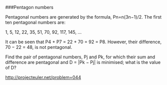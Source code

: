 ###Pentagon numbers

Pentagonal numbers are generated by the formula, Pn=n(3n−1)/2. The first ten
pentagonal numbers are:

1, 5, 12, 22, 35, 51, 70, 92, 117, 145, ...

It can be seen that P4 + P7 = 22 + 70 = 92 = P8. However, their difference, 70
− 22 = 48, is not pentagonal.

Find the pair of pentagonal numbers, Pj and Pk, for which their sum and
difference are pentagonal and D = |Pk − Pj| is minimised; what is the value of
D?

http://projecteuler.net/problem=044
